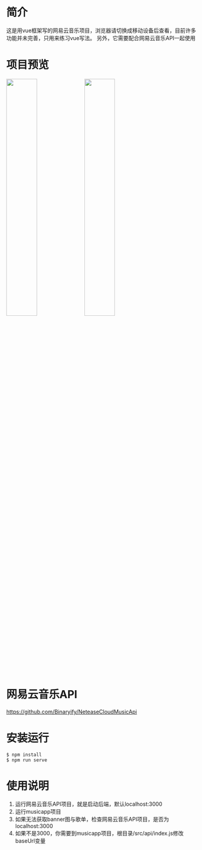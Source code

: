 # 简介
这是用vue框架写的网易云音乐项目，浏览器请切换成移动设备后查看，目前许多功能并未完善，只用来练习vue写法。
另外，它需要配合网易云音乐API一起使用

# 项目预览
<img src="https://diyulan.me/img/content_musicApp1.webp" width="40%" height="40%">
<img src="https://diyulan.me/img/content_musicApp2.webp" width="40%" height="40%">

# 网易云音乐API
https://github.com/Binaryify/NeteaseCloudMusicApi

# 安装运行
```
$ npm install
$ npm run serve
```

# 使用说明
1. 运行网易云音乐API项目，就是启动后端，默认localhost:3000
2. 运行musicapp项目
3. 如果无法获取banner图与歌单，检查网易云音乐API项目，是否为localhost:3000
4. 如果不是3000，你需要到musicapp项目，根目录/src/api/index.js修改baseUrl变量
